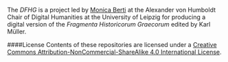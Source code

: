 The _DFHG_ is a project led by [Monica Berti](http://www.monicaberti.com/) at the Alexander von Humboldt Chair of Digital Humanities at the University of Leipzig for producing a digital version of the _Fragmenta Historicorum Graecorum_ edited by Karl Müller.

####License
Contents of these repositories are licensed under a [Creative Commons Attribution-NonCommercial-ShareAlike 4.0 International License](https://creativecommons.org/licenses/by-nc-sa/4.0/).
